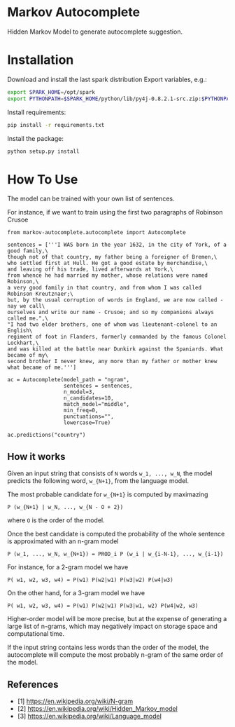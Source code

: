 # Markov Autocomplete

Hidden Markov Model to generate autocomplete suggestion.

# Installation

Download and install the last spark distribution
Export variables, e.g.:

```bash
export SPARK_HOME=/opt/spark
export PYTHONPATH=$SPARK_HOME/python/lib/py4j-0.8.2.1-src.zip:$PYTHONPATH
```

Install requirements:
```bash
pip install -r requirements.txt
```

Install the package:
```bash
python setup.py install
```

# How To Use

The model can be trained with your own list of sentences.

For instance, if we want to train using the first two paragraphs of Robinson Crusoe 

```
from markov-autocomplete.autocomplete import Autocomplete

sentences = ['''I WAS born in the year 1632, in the city of York, of a good family,\
though not of that country, my father being a foreigner of Bremen,\
who settled first at Hull. He got a good estate by merchandise,\
and leaving off his trade, lived afterwards at York,\
from whence he had married my mother, whose relations were named Robinson,\
a very good family in that country, and from whom I was called Robinson Kreutznaer;\
but, by the usual corruption of words in England, we are now called - nay we call\
ourselves and write our name - Crusoe; and so my companions always called me.",\
"I had two elder brothers, one of whom was lieutenant-colonel to an English\
regiment of foot in Flanders, formerly commanded by the famous Colonel Lockhart,\
and was killed at the battle near Dunkirk against the Spaniards. What became of my\
second brother I never knew, any more than my father or mother knew what became of me.''']

ac = Autocomplete(model_path = "ngram",
                  sentences = sentences,
                  n_model=3,
                  n_candidates=10,
                  match_model="middle",
                  min_freq=0,
                  punctuations="",
                  lowercase=True)

ac.predictions("country")
```


## How it works
Given an input string that consists of `N` words `w_1, ..., w_N`, the model predicts the following word, `w_{N+1}`, from the language model.

The most probable candidate for `w_{N+1}` is computed by maximazing

```
P (w_{N+1} | w_N, ..., w_{N - O + 2})
```

where `O` is the order of the model.

Once the best candidate is computed the probability of the whole sentence is approximated with an n-gram model

```
P (w_1, ..., w_N, w_{N+1}) = PROD_i P (w_i | w_{i-N-1}, ..., w_{i-1})
```

For instance, for a 2-gram model we have

```
P( w1, w2, w3, w4) = P(w1) P(w2|w1) P(w3|w2) P(w4|w3)
```

On the other hand, for a 3-gram model we have

```
P( w1, w2, w3, w4) = P(w1) P(w2|w1) P(w3|w1, w2) P(w4|w2, w3)
```

Higher-order model will be more precise, but at the expense of generating a large list of n-grams, which may negatively impact on storage space and computational time.

If the input string contains less words than the order of the model, the autocomplete will compute the most probably n-gram of the same order of the model.

## References

* [1] https://en.wikipedia.org/wiki/N-gram
* [2] https://en.wikipedia.org/wiki/Hidden_Markov_model
* [3] https://en.wikipedia.org/wiki/Language_model